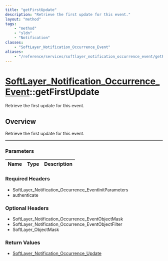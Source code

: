 ```yaml
---
title: "getFirstUpdate"
description: "Retrieve the first update for this event."
layout: "method"
tags:
    - "method"
    - "sldn"
    - "Notification"
classes:
    - "SoftLayer_Notification_Occurrence_Event"
aliases:
    - "/reference/services/softlayer_notification_occurrence_event/getFirstUpdate"
---
```

# [SoftLayer_Notification_Occurrence_Event](/reference/services/SoftLayer_Notification_Occurrence_Event)::getFirstUpdate


Retrieve the first update for this event.


## Overview 
Retrieve the first update for this event.

-----

### Parameters 
|Name | Type | Description |
| --- | --- | --- |


### Required Headers
* SoftLayer_Notification_Occurrence_EventInitParameters
* authenticate


### Optional Headers
* SoftLayer_Notification_Occurrence_EventObjectMask
* SoftLayer_Notification_Occurrence_EventObjectFilter
* SoftLayer_ObjectMask

### Return Values
* <a href='/reference/datatypes/SoftLayer_Notification_Occurrence_Update'>SoftLayer_Notification_Occurrence_Update </a>




